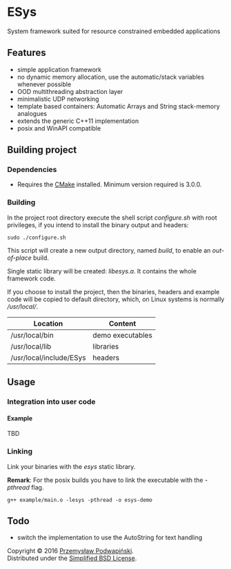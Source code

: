 # ESys
System framework suited for resource constrained embedded applications

## Features
- simple application framework
- no dynamic memory allocation, use the automatic/stack variables whenever possible
- OOD multithreading abstraction layer
- minimalistic UDP networking
- template based containers: Automatic Arrays and String stack-memory analogues
- extends the generic C++11 implementation
- posix and WinAPI compatible

## Building project
### Dependencies
- Requires the [CMake][11] installed. Minimum version required is 3.0.0.

### Building

In the project root directory execute the shell script *configure.sh* with root
privileges, if you intend to install the binary output and headers:
```
sudo ./configure.sh
```
This script will create a new output directory, named *build*,
to enable an _out-of-place_ build.

Single static library will be created: *libesys.a*. It contains the whole
framework code.

If you choose to install the project, then the binaries, headers and example code will
be copied to default directory, which, on Linux systems is normally _/usr/local/_.

|Location|Content|
|---|---|
|/usr/local/bin|demo executables|
|/usr/local/lib|libraries|
|/usr/local/include/ESys|headers|

## Usage
### Integration into user code
#### Example
TBD

### Linking
Link your binaries with the *esys* static library.

**Remark**: For the posix builds you have to link the executable with the *-pthread* flag.
```
g++ example/main.o -lesys -pthread -o esys-demo
```
## Todo
- switch the implementation to use the AutoString for text handling

Copyright &copy; 2016 [Przemysław Podwapiński][98].<br/>
Distributed under the [Simplified BSD License][99].

[11]:https://cmake.org/
[98]:mailto:p.podwapinski@gmail.com
[99]:https://www.freebsd.org/copyright/freebsd-license.html
